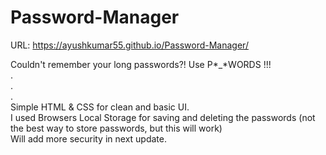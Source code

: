 # Password-Manager

URL: https://ayushkumar55.github.io/Password-Manager/

Couldn't remember your long passwords?! Use P*_*WORDS !!!<br>
.<br>
.<br>
.<br>
Simple HTML & CSS for clean and basic UI.<br>
I used Browsers Local Storage for saving and deleting the passwords (not the best way to store passwords, but this will work)<br>
Will add more security in next update.
